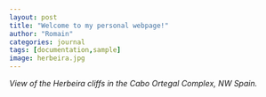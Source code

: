 ```yaml
---
layout: post
title: "Welcome to my personal webpage!"
author: "Romain"
categories: journal
tags: [documentation,sample]
image: herbeira.jpg
---
```


*View of the Herbeira cliffs in the Cabo Ortegal Complex, NW Spain.*